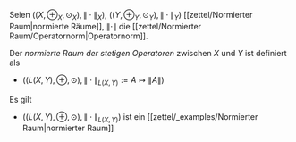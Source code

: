 Seien $((X, \oplus_X, \odot_X), \| \cdot \|_X)$, $((Y, \oplus_Y, \odot_Y), \| \cdot \|_Y)$ [[zettel/Normierter Raum|normierte Räume]], $\| \cdot \|$ die [[zettel/Normierter Raum/Operatornorm|Operatornorm]].

Der *normierte Raum der stetigen Operatoren* zwischen $X$ und $Y$ ist definiert als
- $((L(X, Y), \oplus, \odot), \| \cdot \|_{L(X, Y)} := A \mapsto \| A \|)$

Es gilt
- $((L(X, Y), \oplus, \odot), \| \cdot \|_{L(X, Y)})$ ist ein [[zettel/_examples/Normierter Raum|normierter Raum]]
